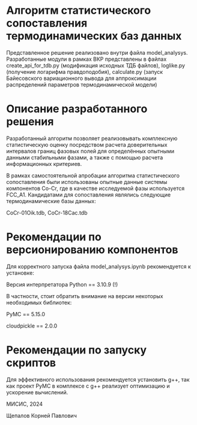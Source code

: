 
# Алгоритм статистического сопоставления термодинамических баз данных

Представленное решение реализовано внутри файла model_analysys. Разработанные модули в рамках ВКР представлены в файлах create_api_for_tdb.py (модификация исходных ТДБ файлов), loglike.py (получение логарифма правдоподобия), calculate.py (запуск Байесовского вариационного вывода для аппроксимации распределений параметров термодинамической модели)

# Описание разработанного решения

Разработанный алгоритм позволяет реализовывать комплексную статистическую оценку посредством расчета доверительных интервалов границ фазовых полей для определённых опытными данными стабильными фазами, а также с помощью расчета информационных критериев.

В рамках самостоятельной апробации алгоритма статистического сопоставления были использованы опытные данные системы компонентов Co-Cr, где в качестве исследуемой фазы используется FCC_A1. Кандидатами для сопоставления являлись следующие термодинамические базы данных:

CoCr-01Oik.tdb, CoCr-18Cac.tdb

# Рекомендации по версионированию компонентов

Для корректного запуска файла model_analysys.ipynb рекомендуется к установке:

Версия интерпретатора Python == 3.10.9 (!)

В частности, стоит обратить внимание на версии некоторых необходимых библиотек:

PyMC == 5.15.0

cloudpickle == 2.0.0

# Рекомендации по запуску скриптов
Для эффективного использования рекомендуется установить g++, так как проект PyMC в комплексе с g++ реализует оптимизацию и ускорение вычислений.




МИСИС, 2024

Щепалов Корней Павлович
